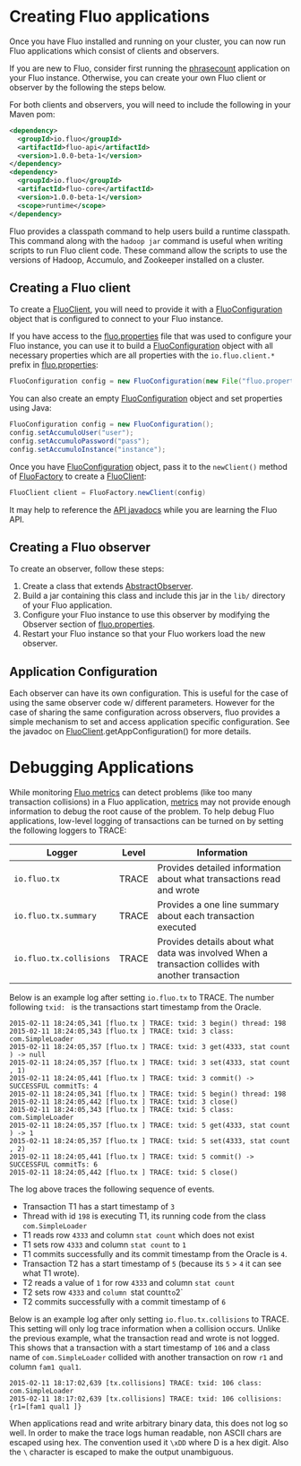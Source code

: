 Creating Fluo applications
==========================

Once you have Fluo installed and running on your cluster, you can now run Fluo applications which consist of 
clients and observers.

If you are new to Fluo, consider first running the [phrasecount] application on your Fluo instance.  Otherwise,
you can create your own Fluo client or observer by the following the steps below.
 
For both clients and observers, you will need to include the following in your Maven pom:

```xml
<dependency>
  <groupId>io.fluo</groupId>
  <artifactId>fluo-api</artifactId>
  <version>1.0.0-beta-1</version>
</dependency>
<dependency>
  <groupId>io.fluo</groupId>
  <artifactId>fluo-core</artifactId>
  <version>1.0.0-beta-1</version>
  <scope>runtime</scope>
</dependency>
```

Fluo provides a classpath command to help users build a runtime classpath.
This command along with the `hadoop jar` command is useful when writing
scripts to run Fluo client code.  These command allow the scripts to use the
versions of Hadoop, Accumulo, and Zookeeper installed on a cluster.
 
Creating a Fluo client
----------------------

To create a [FluoClient], you will need to provide it with a [FluoConfiguration] object that is configured
to connect to your Fluo instance.

If you have access to the [fluo.properties] file that was used to configure your Fluo instance, you can use
it to build a [FluoConfiguration] object with all necessary properties which are all properties with the 
`io.fluo.client.*` prefix in [fluo.properties]:

```java
FluoConfiguration config = new FluoConfiguration(new File("fluo.properties"));
```

You can also create an empty [FluoConfiguration] object and set properties using Java:

```java
FluoConfiguration config = new FluoConfiguration();
config.setAccumuloUser("user");
config.setAccumuloPassword("pass");
config.setAccumuloInstance("instance");
```

Once you have [FluoConfiguration] object, pass it to the `newClient()` method of [FluoFactory] to create a [FluoClient]:

```java
FluoClient client = FluoFactory.newClient(config)
```

It may help to reference the [API javadocs][API] while you are learning the Fluo API.

Creating a Fluo observer
------------------------

To create an observer, follow these steps:

1. Create a class that extends [AbstractObserver].
2. Build a jar containing this class and include this jar in the `lib/` directory of your Fluo application.
3. Configure your Fluo instance to use this observer by modifying the Observer section of [fluo.properties].  
4. Restart your Fluo instance so that your Fluo workers load the new observer.

Application Configuration
-------------------------

Each observer can have its own configuration.  This is useful for the case of
using the same observer code w/ different parameters.  However for the case of
sharing the same configuration across observers, fluo provides a simple
mechanism to set and access application specific configuration.  See the
javadoc on [FluoClient].getAppConfiguration() for more details.

Debugging Applications
======================

While monitoring [Fluo metrics][metrics] can detect problems (like too many
transaction collisions) in a Fluo application, [metrics][metrics] may not
provide enough information to debug the root cause of the problem.  To help
debug Fluo applications, low-level logging of transactions can be turned on by
setting the following loggers to TRACE:


| Logger                  | Level | Information                                                                                        |
|-------------------------|-------|----------------------------------------------------------------------------------------------------|
| `io.fluo.tx`            | TRACE | Provides detailed information about what transactions read and wrote                               |
| `io.fluo.tx.summary`    | TRACE | Provides a one line summary about each transaction executed                                        |
| `io.fluo.tx.collisions` | TRACE | Provides details about what data was involved When a transaction collides with another transaction |

Below is an example log after setting `io.fluo.tx` to TRACE.   The number
following `txid: ` is the transactions start timestamp from the Oracle.  

```
2015-02-11 18:24:05,341 [fluo.tx ] TRACE: txid: 3 begin() thread: 198
2015-02-11 18:24:05,343 [fluo.tx ] TRACE: txid: 3 class: com.SimpleLoader
2015-02-11 18:24:05,357 [fluo.tx ] TRACE: txid: 3 get(4333, stat count ) -> null
2015-02-11 18:24:05,357 [fluo.tx ] TRACE: txid: 3 set(4333, stat count , 1)
2015-02-11 18:24:05,441 [fluo.tx ] TRACE: txid: 3 commit() -> SUCCESSFUL commitTs: 4
2015-02-11 18:24:05,341 [fluo.tx ] TRACE: txid: 5 begin() thread: 198
2015-02-11 18:24:05,442 [fluo.tx ] TRACE: txid: 3 close()
2015-02-11 18:24:05,343 [fluo.tx ] TRACE: txid: 5 class: com.SimpleLoader
2015-02-11 18:24:05,357 [fluo.tx ] TRACE: txid: 5 get(4333, stat count ) -> 1
2015-02-11 18:24:05,357 [fluo.tx ] TRACE: txid: 5 set(4333, stat count , 2)
2015-02-11 18:24:05,441 [fluo.tx ] TRACE: txid: 5 commit() -> SUCCESSFUL commitTs: 6
2015-02-11 18:24:05,442 [fluo.tx ] TRACE: txid: 5 close()
```

The log above traces the following sequence of events.

 * Transaction T1 has a start timestamp of `3`
 * Thread with id `198` is executing T1, its running code from the class `com.SimpleLoader`
 * T1 reads row `4333` and column `stat count` which does not exist
 * T1 sets row `4333` and column `stat count` to `1`
 * T1 commits successfully and its commit timestamp from the Oracle is `4`.
 * Transaction T2 has a start timestamp of `5` (because its `5` > `4` it can see what T1 wrote). 
 * T2 reads a value of `1` for row `4333` and column `stat count`
 * T2 sets row `4333` and `column `stat count` to `2`
 * T2 commits successfully with a commit timestamp of `6`

Below is an example log after only setting `io.fluo.tx.collisions` to TRACE.
This setting will only log trace information when a collision occurs.  Unlike
the previous example, what the transaction read and wrote is not logged.  This
shows that a transaction with a start timestamp of `106` and a class name of
`com.SimpleLoader` collided with another transaction on row `r1` and column
`fam1 qual1`.

```
2015-02-11 18:17:02,639 [tx.collisions] TRACE: txid: 106 class: com.SimpleLoader
2015-02-11 18:17:02,639 [tx.collisions] TRACE: txid: 106 collisions: {r1=[fam1 qual1 ]}
```

When applications read and write arbitrary binary data, this does not log so
well.  In order to make the trace logs human readable, non ASCII chars are
escaped using hex.  The convention used it `\xDD`  where D is a hex digit. Also
the `\` character is escaped to make the output unambiguous.

[phrasecount]: https://github.com/fluo-io/phrasecount
[FluoFactory]: ../modules/api/src/main/java/io/fluo/api/client/FluoFactory.java
[FluoClient]: ../modules/api/src/main/java/io/fluo/api/client/FluoClient.java
[FluoConfiguration]: ../modules/api/src/main/java/io/fluo/api/config/FluoConfiguration.java
[AbstractObserver]: ../modules/api/src/main/java/io/fluo/api/observer/AbstractObserver.java
[fluo.properties]: ../modules/distribution/src/main/config/fluo.properties
[API]: http://fluo.io/apidocs/
[metrics]: metrics.md
